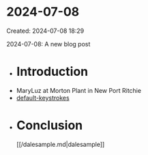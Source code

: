 # 2024-07-08
Created: 2024-07-08 18:29

2024-07-08: A new blog post
- # Introduction
- MaryLuz at Morton Plant in New Port Ritchie
- [default-keystrokes](/default-keystrokes.md)
- # Conclusion
    [[/dalesample.md|dalesample]]
